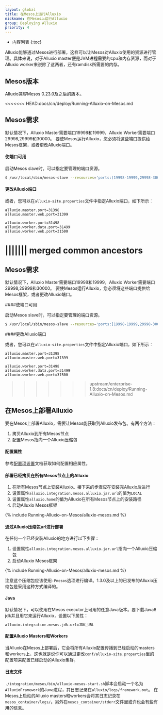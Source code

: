 ```yaml
---
layout: global
title: 在Mesos上运行Alluxio
nickname: 在Mesos上运行Alluxio
group: Deploying Alluxio
priority: 4
---
```


* 内容列表
{:toc}

Alluxio能够通过Mesos进行部署，这样可以让Mesos对Alluxio使用的资源进行管理。具体来说，对于Alluxio master便是JVM进程需要的cpu和内存资源，而对于Alluxio worker来说除了这两者，还有ramdisk所需要的内存。

## Mesos版本

Alluxio兼容Mesos 0.23.0及之后的版本。

<<<<<<< HEAD:docs/cn/deploy/Running-Alluxio-on-Mesos.md
## Mesos需求

默认情况下，Alluxio Master需要端口19998和19999，Alluxio Worker需要端口29998,29999和30000。
要使Mesos运行Alluxio，您必须将这些端口提供给Mesos框架，或者更改Alluxio端口。

#### 使端口可用

启动Mesos slave时，可以指定要管理的端口资源。

```bash
$ /usr/local/sbin/mesos-slave --resources='ports:[19998-19999,29998-30000]'
```

#### 更改Alluxio端口

或者，您可以在`alluxio-site.properties`文件中指定Alluxio端口，如下所示：

```properties
alluxio.master.port=31398
alluxio.master.web.port=31399

alluxio.worker.port=31498
alluxio.worker.data.port=31499
alluxio.worker.web.port=31500
```

||||||| merged common ancestors
=======
## Mesos需求

默认情况下，Alluxio Master需要端口19998和19999，Alluxio Worker需要端口29998,29999和30000。
要使Mesos运行Alluxio，您必须将这些端口提供给Mesos框架，或者更改Alluxio端口。

####使端口可用

启动Mesos slave时，可以指定要管理的端口资源。

```bash
$ /usr/local/sbin/mesos-slave --resources='ports:[19998-19999,29998-30000]'
```

####更改Alluxio端口

或者，您可以在`alluxio-site.properties`文件中指定Alluxio端口，如下所示：

```properties
alluxio.master.port=31398
alluxio.master.web.port=31399

alluxio.worker.port=31498
alluxio.worker.data.port=31499
alluxio.worker.web.port=31500
```

>>>>>>> upstream/enterprise-1.8:docs/cn/deploy/Running-Alluxio-on-Mesos.md
## 在Mesos上部署Alluxio

要在Mesos上部署Alluxio，需要让Mesos能获取到Alluxio发布包。有两个方法：

1. 拷贝Alluxio到所有Mesos节点
2. 配置Mesos指向一个Alluxio压缩包

#### 配置属性

参考[配置项设置](Configuration-Settings.html)文档获取如何配置相应属性。

#### 部署已经拷贝在所有Mesos节点上的Alluxio

1. 在所有Mesos节点上安装Alluxio。接下来的步骤应在安装完Alluxio后进行
2. 设置属性`alluxio.integration.mesos.alluxio.jar.url`的值为`LOCAL`
3. 设置属性`alluxio.home`的值为Alluxio在所有Mesos节点上的安装路径
4. 启动Alluxio Mesos框架

{% include Running-Alluxio-on-Mesos/alluxio-mesos.md %}

#### 通过Alluxio压缩包url进行部署

在任何一个已经安装Alluxio的地方进行以下步骤：

1. 设置属性`alluxio.integration.mesos.alluxio.jar.url`指向一个Alluxio压缩包
2. 启动Alluxio Mesos框架

{% include Running-Alluxio-on-Mesos/alluxio-mesos.md %}

注意这个压缩包应该使用`-Pmesos`选项进行编译。1.3.0及以上的已发布的Alluxio压缩包是采用这种方式编译的。

#### Java

默认情况下，可以使用在Mesos executor上可用的任意Java版本。要下载Java8 jdk并且用它来运行Alluxio，设置以下属性：

```
alluxio.integration.mesos.jdk.url=JDK_URL
```

#### 配置Alluxio Masters和Workers

当Alluxio在Mesos上部署后，它会将所有Alluxio配置传播到已经启动的masters和workers上，这也就是说你可以通过更改`conf/alluxio-site.properties`里的配置项来配置已经启动的Alluxio集群。

#### 日志文件

`./integration/mesos/bin/alluxio-mesos-start.sh`脚本会启动一个名为`AlluxioFramework`的Java进程，其日志记录在`alluxio/logs/framework.out`。
在Mesos上启动的Alluxio masters和workers会将其日志记录在`mesos_container/logs/`，另外在`mesos_container/stderr`文件里或许也会有些有用的信息。
